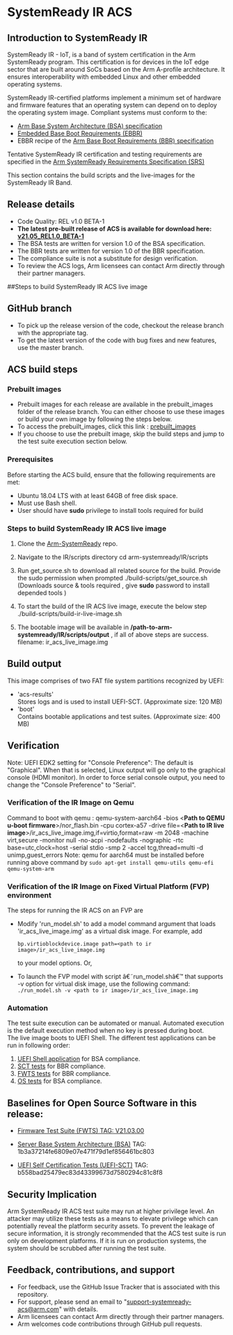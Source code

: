 # SystemReady IR ACS

## Introduction to SystemReady IR
SystemReady IR - IoT, is a band of system certification in the Arm SystemReady program. This certification is for devices in the IoT edge sector that are built around SoCs based on the Arm A-profile architecture. It ensures interoperability with embedded Linux and other embedded operating systems.

SystemReady IR-certified platforms implement a minimum set of hardware and firmware features that an operating system can depend on to deploy the operating system image. Compliant systems must conform to the:
* [Arm Base System Architecture (BSA) specification](https://developer.arm.com/documentation/den0094/latest)
* [Embedded Base Boot Requirements (EBBR)](https://developer.arm.com/architectures/platform-design/embedded-systems)
* EBBR recipe of the [Arm Base Boot Requirements (BBR) specification](https://developer.arm.com/documentation/den0044/latest)

Tentative SystemReady IR certification and testing requirements are specified in the [Arm SystemReady Requirements Specification (SRS)](https://developer.arm.com/documentation/den0109/latest)

This section contains the build scripts and the live-images for the SystemReady IR Band.

## Release details
 - Code Quality: REL v1.0 BETA-1
 - **The latest pre-built release of ACS is available for download here: [v21.05_REL1.0_BETA-1](https://github.com/ARM-software/arm-systemready-acs/tree/release/IR/prebuilt_images/v21.05_REL1.0_BETA-1)**
 - The BSA tests are written for version 1.0 of the BSA specification.
 - The BBR tests are written for version 1.0 of the BBR specification.
 - The compliance suite is not a substitute for design verification.
 - To review the ACS logs, Arm licensees can contact Arm directly through their partner managers.


##Steps to  build SystemReady IR ACS live image

## GitHub branch
- To pick up the release version of the code, checkout the release branch with the appropriate tag.
- To get the latest version of the code with bug fixes and new features, use the master branch.

## ACS build steps

### Prebuilt images
- Prebuilt images for each release are available in the prebuilt_images folder of the release branch. You can either choose to use these images or build your own image by following the steps below.
- To access the prebuilt_images, click this link : [prebuilt_images](https://github.com/ARM-software/arm-systemready-acs/tree/release/IR/prebuilt_images/)
- If you choose to use the prebuilt image, skip the build steps and jump to the test suite execution section below.

### Prerequisites
Before starting the ACS build, ensure that the following requirements are met:
 - Ubuntu 18.04 LTS with at least 64GB of free disk space.
 - Must use Bash shell.
 - User should have **sudo** privilege to install tools required for build
 
### Steps to build SystemReady IR ACS live image
1. Clone the [Arm-SystemReady](https://github.com/ARM-software/arm-systemready-acs) repo.

2. Navigate to the IR/scripts directory
 cd arm-systemready/IR/scripts

3. Run get_source.sh to download all related source for the build. Provide the sudo permission when prompted
 ./build-scripts/get_source.sh
 (Downloads source & tools required , give **sudo** password to install  depended tools )

4. To start the build of the IR ACS live image, execute the below step
 ./build-scripts/build-ir-live-image.sh

5. The bootable image will be available in **/path-to-arm-systemready/IR/scripts/output** , if all of above steps are success.
filename: ir_acs_live_image.img
 
## Build output
This image comprises of two FAT file system partitions recognized by UEFI: <br />
- 'acs-results' <br />
  Stores logs and is used to install UEFI-SCT. (Approximate size: 120 MB) <br/>
- 'boot' <br />
  Contains bootable applications and test suites. (Approximate size: 400 MB)

## Verification

Note: UEFI EDK2 setting for "Console Preference": The default is "Graphical". When that is selected, Linux output will go only to the graphical console (HDMI monitor). In order to force serial console output, you need to change the "Console Preference" to "Serial".

### Verification of the IR Image on Qemu
Command to boot with qemu :
   qemu-system-aarch64 -bios <**Path to QEMU u-boot firmware**>/nor_flash.bin -cpu cortex-a57 -drive file=<**Path to IR live image**>/ir_acs_live_image.img,if=virtio,format=raw -m 2048 -machine virt,secure -monitor null -no-acpi -nodefaults -nographic -rtc base=utc,clock=host -serial stdio -smp 2 -accel tcg,thread=multi -d unimp,guest_errors
   Note: qemu for aarch64 must be installed  before running above command  by `sudo apt-get install qemu-utils qemu-efi qemu-system-arm`

### Verification of the IR Image on Fixed Virtual Platform (FVP) environment

The steps for running the IR ACS on an FVP are

  - Modify 'run_model.sh' to add a model command argument that loads 'ir_acs_live_image.img' as a virtual disk image. For example, add

    `bp.virtioblockdevice.image path=<path to ir image>/ir_acs_live_image.img`

    to your model options.
    Or,
  - To launch the FVP model with script â€˜run_model.shâ€™ that supports -v option for virtual disk image, use the following command:
   `./run_model.sh -v <path to ir image>/ir_acs_live_image.img`


### Automation
The test suite execution can be automated or manual. Automated execution is the default execution method when no key is pressed during boot. <br />
The live image boots to UEFI Shell. The different test applications can be run in following order:

1. [UEFI Shell application](https://github.com/ARM-software/bsa-acs/blob/master/README.md) for BSA compliance.
2. [SCT tests](https://github.com/ARM-software/bbr-acs/blob/master/README.md) for BBR compliance.
3. [FWTS tests](https://github.com/ARM-software/bbr-acs/blob/master/README.md) for BBR compliance.
4. [OS tests](https://github.com/ARM-software/bsa-acs/blob/master/README.md) for BSA compliance.

## Baselines for Open Source Software in this release:

- [Firmware Test Suite (FWTS) TAG: V21.03.00](http://kernel.ubuntu.com/git/hwe/fwts.git)

- [Server Base System Architecture (BSA)](https://github.com/ARM-software/bsa-acs) TAG: 1b3a37214fe6809e07e471f79d1ef856461bc803

- [UEFI Self Certification Tests (UEFI-SCT)](https://github.com/tianocore/edk2-test) TAG: b558bad25479ec83d43399673d7580294c81c8f8


## Security Implication
Arm SystemReady IR ACS test suite may run at higher privilege level. An attacker may utilize these tests as a means to elevate privilege which can potentially reveal the platform security assets. To prevent the leakage of secure information, it is strongly recommended that the ACS test suite is run only on development platforms. If it is run on production systems, the system should be scrubbed after running the test suite.


## Feedback, contributions, and support

 - For feedback, use the GitHub Issue Tracker that is associated with this repository.
 - For support, please send an email to "support-systemready-acs@arm.com" with details.
 - Arm licensees can contact Arm directly through their partner managers.
 - Arm welcomes code contributions through GitHub pull requests.

